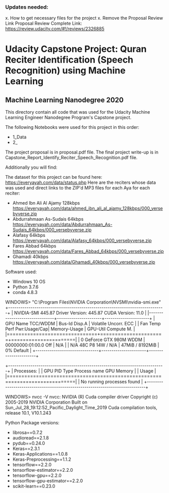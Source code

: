 ### Updates needed:
x. How to get necessary files for the project
x. Remove the Proposal Review Link
Proposal Review Complete Link: https://review.udacity.com/#!/reviews/2326885

# Udacity Capstone Project: Quran Reciter Identification (Speech Recognition) using Machine Learning
## Machine Learning Nanodegree 2020
This directory contain all code that was used for the Udacity Machine Learning Engineer Nanodegree Program's Capstone project.

The following Notebooks were used for this project in this order:
- 1_Data
- 2_

The project proposal is in proposal.pdf file. 
The final project write-up is in Capstone_Report_Identify_Reciter_Speech_Recognition.pdf file.

Additionally you will find:

The dataset for this project can be found here: https://everyayah.com/data/status.php
Here are the reciters whose data was used and direct links to the ZIP'd MP3 
files for each Aya for each reciter:
- Ahmed Ibn Ali Al Ajamy 128kbps https://everyayah.com/data/ahmed_ibn_ali_al_ajamy_128kbps/000_versebyverse.zip
- Abdurrahmaan As-Sudais 64kbps https://everyayah.com/data/Abdurrahmaan_As-Sudais_64kbps/000_versebyverse.zip
- Alafasy 64kbps https://everyayah.com/data/Alafasy_64kbps/000_versebyverse.zip
- Fares Abbad 64kbps https://everyayah.com/data/Fares_Abbad_64kbps/000_versebyverse.zip
- Ghamadi 40kbps https://everyayah.com/data/Ghamadi_40kbps/000_versebyverse.zip

Software used:
- Windows 10 OS 
- Python 3.7.6
- conda 4.8.3

WINDOWS> "C:\Program Files\NVIDIA Corporation\NVSMI\nvidia-smi.exe"
+-----------------------------------------------------------------------------+
| NVIDIA-SMI 445.87       Driver Version: 445.87       CUDA Version: 11.0     |
|-------------------------------+----------------------+----------------------+
| GPU  Name            TCC/WDDM | Bus-Id        Disp.A | Volatile Uncorr. ECC |
| Fan  Temp  Perf  Pwr:Usage/Cap|         Memory-Usage | GPU-Util  Compute M. |
|===============================+======================+======================|
|   0  GeForce GTX 980M   WDDM  | 00000000:01:00.0 Off |                  N/A |
| N/A   48C    P8    14W /  N/A |     47MiB /  8192MiB |      0%      Default |
+-------------------------------+----------------------+----------------------+

+-----------------------------------------------------------------------------+
| Processes:                                                                  |
|  GPU                  PID   Type   Process name                  GPU Memory |
|                                                                  Usage      |
|=============================================================================|
|  No running processes found                                                 |
+-----------------------------------------------------------------------------+

WINDOWS> nvcc -V
nvcc: NVIDIA (R) Cuda compiler driver
Copyright (c) 2005-2019 NVIDIA Corporation
Built on Sun_Jul_28_19:12:52_Pacific_Daylight_Time_2019
Cuda compilation tools, release 10.1, V10.1.243

Python Package versions:
- librosa==0.7.2
- audioread==2.1.8
- pydub==0.24.0
- Keras==2.3.1
- Keras-Applications==1.0.8
- Keras-Preprocessing==1.1.2
- tensorflow==2.2.0
- tensorflow-estimator==2.2.0
- tensorflow-gpu==2.2.0
- tensorflow-gpu-estimator==2.2.0
- scikit-learn==0.23.0



